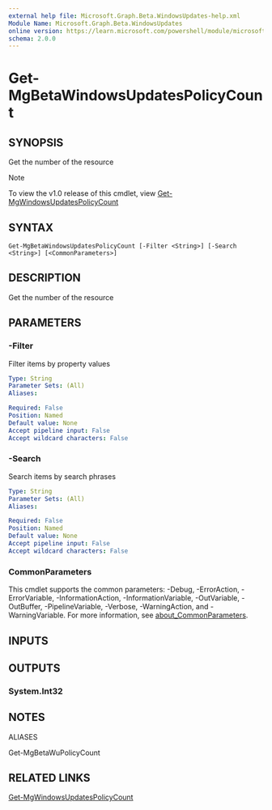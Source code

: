 ```yaml
---
external help file: Microsoft.Graph.Beta.WindowsUpdates-help.xml
Module Name: Microsoft.Graph.Beta.WindowsUpdates
online version: https://learn.microsoft.com/powershell/module/microsoft.graph.beta.windowsupdates/get-mgbetawindowsupdatespolicycount
schema: 2.0.0
---
```


# Get-MgBetaWindowsUpdatesPolicyCount

## SYNOPSIS
Get the number of the resource

> [!NOTE]
> To view the v1.0 release of this cmdlet, view [Get-MgWindowsUpdatesPolicyCount](/powershell/module/Microsoft.Graph.WindowsUpdates/Get-MgWindowsUpdatesPolicyCount?view=graph-powershell-v1.0)

## SYNTAX

```
Get-MgBetaWindowsUpdatesPolicyCount [-Filter <String>] [-Search <String>] [<CommonParameters>]
```

## DESCRIPTION
Get the number of the resource

## PARAMETERS

### -Filter
Filter items by property values

```yaml
Type: String
Parameter Sets: (All)
Aliases:

Required: False
Position: Named
Default value: None
Accept pipeline input: False
Accept wildcard characters: False
```

### -Search
Search items by search phrases

```yaml
Type: String
Parameter Sets: (All)
Aliases:

Required: False
Position: Named
Default value: None
Accept pipeline input: False
Accept wildcard characters: False
```

### CommonParameters
This cmdlet supports the common parameters: -Debug, -ErrorAction, -ErrorVariable, -InformationAction, -InformationVariable, -OutVariable, -OutBuffer, -PipelineVariable, -Verbose, -WarningAction, and -WarningVariable. For more information, see [about_CommonParameters](http://go.microsoft.com/fwlink/?LinkID=113216).

## INPUTS

## OUTPUTS

### System.Int32
## NOTES

ALIASES

Get-MgBetaWuPolicyCount

## RELATED LINKS
[Get-MgWindowsUpdatesPolicyCount](/powershell/module/Microsoft.Graph.WindowsUpdates/Get-MgWindowsUpdatesPolicyCount?view=graph-powershell-v1.0)


